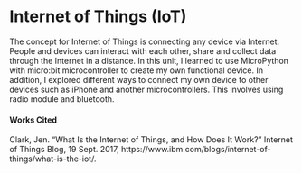 <h1>Internet of Things (IoT)</h1>
<p>The concept for Internet of Things is connecting any device via Internet. People and devices can interact with each other, share and collect data through the Internet in a distance. In this unit, I learned to use MicroPython with micro:bit microcontroller to create my own functional device. In addition, I explored different ways to connect my own device to other devices such as iPhone and another microcontrollers. This involves using radio module and bluetooth.</p>





<h4>Works Cited</h4>
<p>Clark, Jen. “What Is the Internet of Things, and How Does It Work?” Internet of Things Blog, 19 Sept. 2017, https://www.ibm.com/blogs/internet-of-things/what-is-the-iot/.</p>
